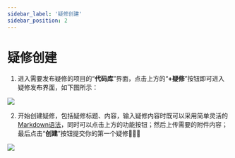 ```yaml
---
sidebar_label: '疑修创建'      
sidebar_position: 2    
---
```

# 疑修创建

1. 进入需要发布疑修的项目的“**代码库**”界面，点击上方的“**+疑修**”按钮即可进入疑修发布界面，如下图所示：

![](/img/Issue/imageIssue2.png)

2. 开始创建疑修，包括疑修标题、内容，输入疑修内容时既可以采用简单灵活的[Markdown语法](https://markdown.com.cn/)，同时可以点击上方的功能按钮；然后上传需要的附件内容；最后点击“**创建**”按钮提交你的第一个疑修🎉🎉🎉

![](/img/Issue/imageIssue3.png)